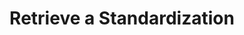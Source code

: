 ---
title: Retrieve a Standardization
excerpt: >-
  Retrieve the standardization results of a document by providing the document's
  ID.
api:
  file: openapi (2).json
  operationId: get_standardization
hidden: false
---